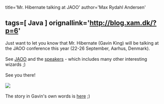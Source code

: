 title='Mr. Hibernate talking at JAOO'
author='Max Rydahl Andersen'

tags=[ Java ]
orignallink='http://blog.xam.dk/?p=6'
---
<div><p>Just want to let you know that Mr. Hibernate (Gavin King) will be talking at the JAOO conference this year (22-26 September, Aarhus, Denmark). <br><br>
See <a href="http://www.jaoo.dk" title="JAOO conference">JAOO</a> and the <a href="http://jaoo.dk/speakers/index.html" title="JAOO Speakers">speakers</a> - which includes many other interesting wizards ;)<br><br>
See you there!<br><br><img src="http://www.jaoo.dk/images/WebBanners/JAOO2003logo_250x60.gif" border="0"><br><br>
The story in Gavin's own words is <a href="http://sourceforge.net/forum/forum.php?thread_id=847876&amp;forum_id=128638">here</a>   ;)</p></div>
